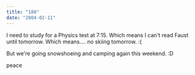 ```yaml
---
title: "180"
date: "2004-02-11"
---
```


I need to study for a Physics test at 7:15. Which means I can't read Faust until tomorrow. Which means.... no skiing tomorrow. :(

But we're going snowshoeing and camping again this weekend. :D

peace
